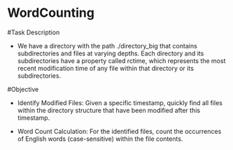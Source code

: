 # WordCounting
#Task Description
- We have a directory with the path ./directory_big that contains subdirectories and files at varying depths. Each directory and its subdirectories have a property called rctime, which represents the most recent modification time of any file within that directory or its subdirectories.

#Objective
- Identify Modified Files: Given a specific timestamp, quickly find all files within the directory structure that have been modified after this timestamp.

- Word Count Calculation: For the identified files, count the occurrences of English words (case-sensitive) within the file contents.
